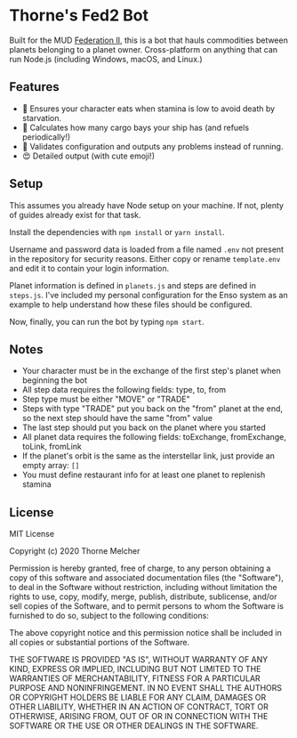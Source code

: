 # Thorne's Fed2 Bot

Built for the MUD [Federation II](https://federation2.com), this is a bot that hauls commodities between planets belonging to a planet owner. Cross-platform on anything that can run Node.js (including Windows, macOS, and Linux.)

## Features

* 🍕 Ensures your character eats when stamina is low to avoid death by starvation.
* 🚀 Calculates how many cargo bays your ship has (and refuels periodically!)
* 🧪 Validates configuration and outputs any problems instead of running.
* 😍 Detailed output (with cute emoji!)

## Setup

This assumes you already have Node setup on your machine. If not, plenty of guides already exist for that task.

Install the dependencies with ```npm install``` or ```yarn install```.

Username and password data is loaded from a file named ```.env``` not present in the repository for security reasons. Either copy or rename ```template.env``` and edit it to contain your login information.

Planet information is defined in ```planets.js``` and steps are defined in ```steps.js```. I've included my personal configuration for the Enso system as an 
example to help understand how these files should be configured.

Now, finally, you can run the bot by typing ```npm start```.

## Notes

* Your character must be in the exchange of the first step's planet when beginning the bot
* All step data requires the following fields: type, to, from
* Step type must be either "MOVE" or "TRADE"
* Steps with type "TRADE" put you back on the "from" planet at the end, so the next step should have the same "from" value
* The last step should put you back on the planet where you started
* All planet data requires the following fields: toExchange, fromExchange, toLink, fromLink
* If the planet's orbit is the same as the interstellar link, just provide an empty array: ```[]```
* You must define restaurant info for at least one planet to replenish stamina

## License

MIT License

Copyright (c) 2020 Thorne Melcher

Permission is hereby granted, free of charge, to any person obtaining a copy
of this software and associated documentation files (the "Software"), to deal
in the Software without restriction, including without limitation the rights
to use, copy, modify, merge, publish, distribute, sublicense, and/or sell
copies of the Software, and to permit persons to whom the Software is
furnished to do so, subject to the following conditions:

The above copyright notice and this permission notice shall be included in all
copies or substantial portions of the Software.

THE SOFTWARE IS PROVIDED "AS IS", WITHOUT WARRANTY OF ANY KIND, EXPRESS OR
IMPLIED, INCLUDING BUT NOT LIMITED TO THE WARRANTIES OF MERCHANTABILITY,
FITNESS FOR A PARTICULAR PURPOSE AND NONINFRINGEMENT. IN NO EVENT SHALL THE
AUTHORS OR COPYRIGHT HOLDERS BE LIABLE FOR ANY CLAIM, DAMAGES OR OTHER
LIABILITY, WHETHER IN AN ACTION OF CONTRACT, TORT OR OTHERWISE, ARISING FROM,
OUT OF OR IN CONNECTION WITH THE SOFTWARE OR THE USE OR OTHER DEALINGS IN THE
SOFTWARE.
